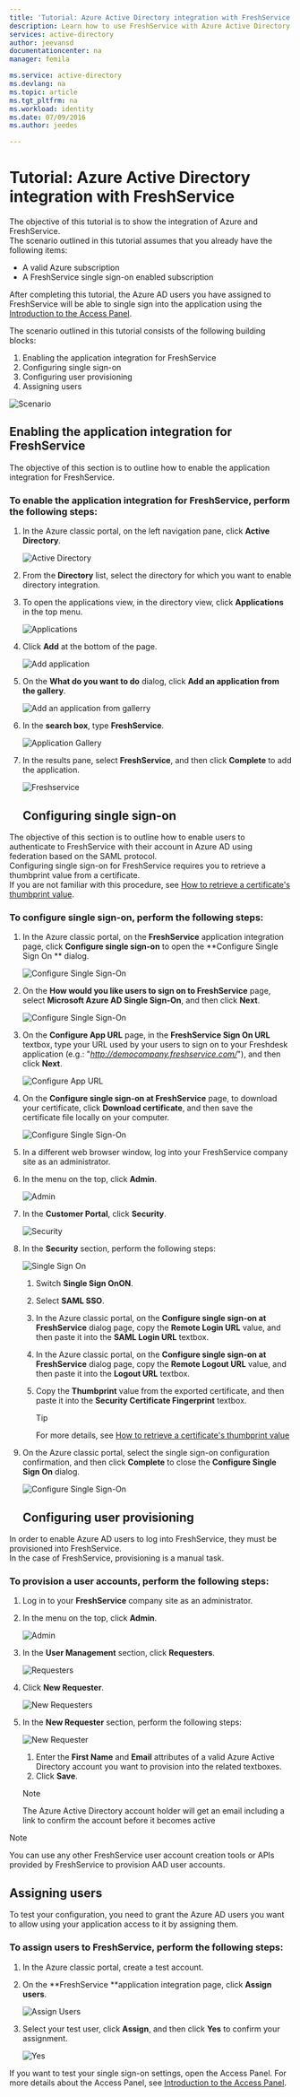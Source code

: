 ```yaml
---
title: 'Tutorial: Azure Active Directory integration with FreshService | Microsoft Azure'
description: Learn how to use FreshService with Azure Active Directory to enable single sign-on, automated provisioning, and more!
services: active-directory
author: jeevansd
documentationcenter: na
manager: femila

ms.service: active-directory
ms.devlang: na
ms.topic: article
ms.tgt_pltfrm: na
ms.workload: identity
ms.date: 07/09/2016
ms.author: jeedes

---
```

# Tutorial: Azure Active Directory integration with FreshService
The objective of this tutorial is to show the integration of Azure and FreshService.  
The scenario outlined in this tutorial assumes that you already have the following items:

* A valid Azure subscription
* A FreshService single sign-on enabled subscription

After completing this tutorial, the Azure AD users you have assigned to FreshService will be able to single sign into the application using the [Introduction to the Access Panel](active-directory-saas-access-panel-introduction.md).

The scenario outlined in this tutorial consists of the following building blocks:

1. Enabling the application integration for FreshService
2. Configuring single sign-on
3. Configuring user provisioning
4. Assigning users

![Scenario](./media/active-directory-saas-freshservice-tutorial/IC790807.png "Scenario")

## Enabling the application integration for FreshService
The objective of this section is to outline how to enable the application integration for FreshService.

### To enable the application integration for FreshService, perform the following steps:
1. In the Azure classic portal, on the left navigation pane, click **Active Directory**.
   
   ![Active Directory](./media/active-directory-saas-freshservice-tutorial/IC700993.png "Active Directory")
2. From the **Directory** list, select the directory for which you want to enable directory integration.
3. To open the applications view, in the directory view, click **Applications** in the top menu.
   
   ![Applications](./media/active-directory-saas-freshservice-tutorial/IC700994.png "Applications")
4. Click **Add** at the bottom of the page.
   
   ![Add application](./media/active-directory-saas-freshservice-tutorial/IC749321.png "Add application")
5. On the **What do you want to do** dialog, click **Add an application from the gallery**.
   
   ![Add an application from gallerry](./media/active-directory-saas-freshservice-tutorial/IC749322.png "Add an application from gallerry")
6. In the **search box**, type **FreshService**.
   
   ![Application Gallery](./media/active-directory-saas-freshservice-tutorial/IC790808.png "Application Gallery")
7. In the results pane, select **FreshService**, and then click **Complete** to add the application.
   
   ![Freshservice](./media/active-directory-saas-freshservice-tutorial/IC790809.png "Freshservice")
   
   ## Configuring single sign-on

The objective of this section is to outline how to enable users to authenticate to FreshService with their account in Azure AD using federation based on the SAML protocol.  
Configuring single sign-on for FreshService requires you to retrieve a thumbprint value from a certificate.  
If you are not familiar with this procedure, see [How to retrieve a certificate's thumbprint value](http://youtu.be/YKQF266SAxI).

### To configure single sign-on, perform the following steps:
1. In the Azure classic portal, on the **FreshService** application integration page, click **Configure single sign-on** to open the **Configure Single Sign On ** dialog.
   
   ![Configure Single Sign-On](./media/active-directory-saas-freshservice-tutorial/IC790810.png "Configure Single Sign-On")
2. On the **How would you like users to sign on to FreshService** page, select **Microsoft Azure AD Single Sign-On**, and then click **Next**.
   
   ![Configure Single Sign-On](./media/active-directory-saas-freshservice-tutorial/IC790811.png "Configure Single Sign-On")
3. On the **Configure App URL** page, in the **FreshService Sign On URL** textbox, type your URL used by your users to sign on to your Freshdesk application (e.g.: "*http://democompany.freshservice.com/*"), and then click **Next**.
   
   ![Configure App URL](./media/active-directory-saas-freshservice-tutorial/IC790812.png "Configure App URL")
4. On the **Configure single sign-on at FreshService** page, to download your certificate, click **Download certificate**, and then save the certificate file locally on your computer.
   
   ![Configure Single Sign-On](./media/active-directory-saas-freshservice-tutorial/IC790813.png "Configure Single Sign-On")
5. In a different web browser window, log into your FreshService company site as an administrator.
6. In the menu on the top, click **Admin**.
   
   ![Admin](./media/active-directory-saas-freshservice-tutorial/IC790814.png "Admin")
7. In the **Customer Portal**, click **Security**.
   
   ![Security](./media/active-directory-saas-freshservice-tutorial/IC790815.png "Security")
8. In the **Security** section, perform the following steps:
   
   ![Single Sign On](./media/active-directory-saas-freshservice-tutorial/IC790816.png "Single Sign On")
   
   1. Switch **Single Sign OnON**.
   2. Select **SAML SSO**.
   3. In the Azure classic portal, on the **Configure single sign-on at FreshService** dialog page, copy the **Remote Login URL** value, and then paste it into the **SAML Login URL** textbox.
   4. In the Azure classic portal, on the **Configure single sign-on at FreshService** dialog page, copy the **Remote Logout URL** value, and then paste it into the **Logout URL** textbox.
   5. Copy the **Thumbprint** value from the exported certificate, and then paste it into the **Security Certificate Fingerprint** textbox.
      
      > [!TIP]
      > For more details, see [How to retrieve a certificate's thumbprint value](http://youtu.be/YKQF266SAxI)
      > 
      > 
9. On the Azure classic portal, select the single sign-on configuration confirmation, and then click **Complete** to close the **Configure Single Sign On** dialog.
   
   ![Configure Single Sign-On](./media/active-directory-saas-freshservice-tutorial/IC790817.png "Configure Single Sign-On")
   
   ## Configuring user provisioning

In order to enable Azure AD users to log into FreshService, they must be provisioned into FreshService.  
In the case of FreshService, provisioning is a manual task.

### To provision a user accounts, perform the following steps:
1. Log in to your **FreshService** company site as an administrator.
2. In the menu on the top, click **Admin**.
   
   ![Admin](./media/active-directory-saas-freshservice-tutorial/IC790814.png "Admin")
3. In the **User Management** section, click **Requesters**.
   
   ![Requesters](./media/active-directory-saas-freshservice-tutorial/IC790818.png "Requesters")
4. Click **New Requester**.
   
   ![New Requesters](./media/active-directory-saas-freshservice-tutorial/IC790819.png "New Requesters")
5. In the **New Requester** section, perform the following steps:
   
   ![New Requester](./media/active-directory-saas-freshservice-tutorial/IC790820.png "New Requester")
   
   1. Enter the **First Name** and **Email** attributes of a valid Azure Active Directory account you want to provision into the related textboxes.
   2. Click **Save**.
   
   > [!NOTE]
   > The Azure Active Directory account holder will get an email including a link to confirm the account before it becomes active
   > 
   > 

> [!NOTE]
> You can use any other FreshService user account creation tools or APIs provided by FreshService to provision AAD user accounts.
> 
> 

## Assigning users
To test your configuration, you need to grant the Azure AD users you want to allow using your application access to it by assigning them.

### To assign users to FreshService, perform the following steps:
1. In the Azure classic portal, create a test account.
2. On the **FreshService **application integration page, click **Assign users**.
   
   ![Assign Users](./media/active-directory-saas-freshservice-tutorial/IC790821.png "Assign Users")
3. Select your test user, click **Assign**, and then click **Yes** to confirm your assignment.
   
   ![Yes](./media/active-directory-saas-freshservice-tutorial/IC767830.png "Yes")

If you want to test your single sign-on settings, open the Access Panel. For more details about the Access Panel, see [Introduction to the Access Panel](active-directory-saas-access-panel-introduction.md).


